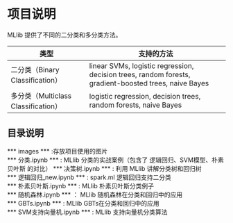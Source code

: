 # 项目说明
MLlib 提供了不同的二分类和多分类方法。  

| 类型 | 支持的方法 |
| --- | --- |
| 二分类（Binary Classification） | linear SVMs, logistic regression, decision trees, random forests, gradient-boosted trees, naive Bayes |
|  多分类（Multiclass Classification） | logistic regression, decision trees, random forests, naive Bayes |

## 目录说明
 *** images *** :存放项目使用的图片  
 *** 分类.ipynb *** : MLlib 分类的实战案例（包含了 逻辑回归、SVM模型、朴素贝叶斯 的对比） 
 *** 决策树.ipynb *** : 利用 MLlib 讲解分类树和回归树  
 *** 逻辑回归_new.ipynb *** : spark.ml 逻辑回归支持二分类  
 *** 朴素贝叶斯.ipynb *** : MLlib 朴素贝叶斯分类例子  
 *** 随机森林.ipynb *** ： MLlib 随机森林在分类和回归中的应用  
 *** GBTs.ipynb *** : MLlib GBTs在分类和回归中的应用  
 *** SVM支持向量机.ipynb *** : MLlib 支持向量机分类算法
